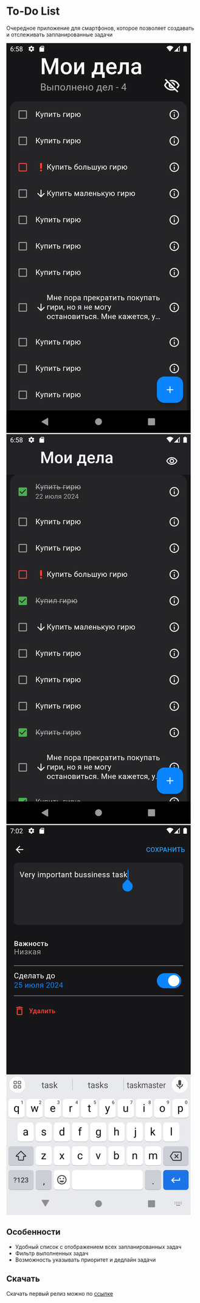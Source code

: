 # To-Do List

Очередное приложение для смартфонов, которое позволяет создавать и отслеживать запланированные задачи

![Основной экран с выключенным фильтром выполненных дел.](/assets/screenshots/First.png)
![Основной экран со включенным фильтром выполненных дел.](/assets/screenshots/Second.png)
![Экран создания нового дела](/assets/screenshots/Third.png)

## Особенности
 * Удобный список с отображением всех запланированных задач
 * Фильтр выполненных задач
 * Возможность указывать приоритет и дедлайн задачи

## Скачать

Скачать первый релиз можно по [ссылке](https://github.com/osekine/ToDoApp/releases/tag/first)
